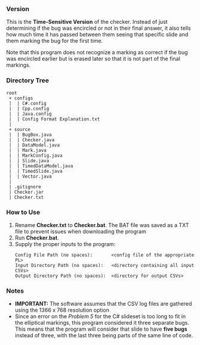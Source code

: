 ### Version
This is the **Time-Sensitive Version** of the checker. Instead of just determining if the bug was encircled or not in their final answer, it also tells how much time it has passed between them seeing that specific slide and them marking the bug for the first time.

Note that this program does not recognize a marking as correct if the bug was encircled earlier but is erased later so that it is not part of the final markings.

### Directory Tree
    root
     + configs
     |  | C#.config
     |  | Cpp.config
     |  | Java.config
     |  | Config Format Explanation.txt
     |
     + source
     |  | BugBox.java
     |  | Checker.java
     |  | DataModel.java
     |  | Mark.java
     |  | MarkConfig.java
     |  | Slide.java
     |  | TimedDataModel.java
     |  | TimedSlide.java 
     |  | Vector.java
     |
     | .gitignore
     | Checker.jar
     | Checker.txt

### How to Use
1. Rename **Checker.txt** to **Checker.bat**. The BAT file was saved as a TXT file to prevent issues when downloading the program
2. Run **Checker.bat**.
3. Supply the proper inputs to the program:
    ```
    Config File Path (no spaces):       <config file of the appropriate PL>
    Input Directory Path (no spaces):   <directory containing all input CSVs>
    Output Directory Path (no spaces):  <directory for output CSVs>
    ```

### Notes
* **IMPORTANT:** The software assumes that the CSV log files are gathered using the 1366 x 768 resolution option
* Since an error on the _Problem 5_ for the C# slideset is too long to fit in the elliptical markings, this program considered it three separate bugs. This means that the program will consider that slide to have **five bugs** instead of three, with the last three being parts of the same line of code.